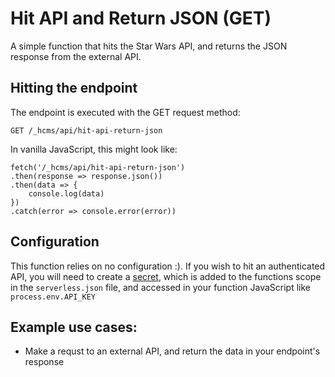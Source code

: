 # Hit API and Return JSON (GET)

A simple function that hits the Star Wars API, and returns the JSON response from the external API.

## Hitting the endpoint

The endpoint is executed with the GET request method:

```
GET /_hcms/api/hit-api-return-json
```

In vanilla JavaScript, this might look like:

```
fetch('/_hcms/api/hit-api-return-json')
.then(response => response.json())
.then(data => {
    console.log(data)
})
.catch(error => console.error(error))
```

## Configuration

This function relies on no configuration :). If you wish to hit an authenticated API, you will need to create a [secret](https://developers.hubspot.com/docs/cms/features/serverless-functions#secrets), which is added to the functions scope in the `serverless.json` file, and accessed in your function JavaScript like `process.env.API_KEY`

## Example use cases:

- Make a requst to an external API, and return the data in your endpoint's response
